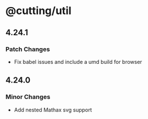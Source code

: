 # @cutting/util

## 4.24.1

### Patch Changes

- Fix babel issues and include a umd build for browser

## 4.24.0

### Minor Changes

- Add nested Mathax svg support
